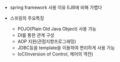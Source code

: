 * spring framework 사용 이유
    EJB에 비해 가볍다

* 스프링의 주요특징
    - POJO(Plain Old Java Object) 사용 가능
    - DI를 통한 관계 구성
    - AOP 지원(관점지향프로그래밍)
    - JDBC등을 template을 이용하여 편리하게 사용 가능
    - IoC(Inversion of Control, 제어의 역전)